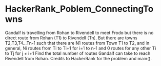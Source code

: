 # HackerRank_Poblem_ConnectingTowns
Gandalf is travelling from Rohan to Rivendell to meet Frodo but there is no direct route from Rohan (T1) to Rivendell (Tn).  But there are towns T2,T3,T4...Tn-1 such that there are N1 routes from Town T1 to T2, and in general, Ni routes from Ti to Ti+1 for i=1 to n-1 and 0 routes for any other Ti to Tj for j ≠ i+1  Find the total number of routes Gandalf can take to reach Rivendell from Rohan. Credits to HackerRank for the problem and main().
